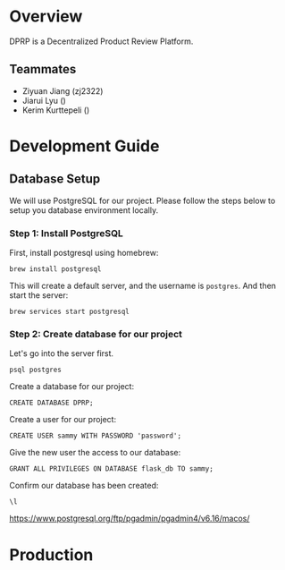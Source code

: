 # Overview
DPRP is a Decentralized Product Review Platform.
## Teammates
- Ziyuan Jiang (zj2322)
- Jiarui Lyu ()
- Kerim Kurttepeli ()

# Development Guide
## Database Setup
We will use PostgreSQL for our project. Please follow the steps below to setup you database environment locally.
### Step 1: Install PostgreSQL
First, install postgresql using homebrew:
```
brew install postgresql
```
This will create a default server, and the username is `postgres`. And then start the server:
```
brew services start postgresql
```

### Step 2: Create database for our project
Let's go into the server first.
```
psql postgres
```
Create a database for our project:
```
CREATE DATABASE DPRP;
```
Create a user for our project:
```
CREATE USER sammy WITH PASSWORD 'password';
```
Give the new user the access to our database:
```
GRANT ALL PRIVILEGES ON DATABASE flask_db TO sammy;
```
Confirm our database has been created:
```
\l
```
https://www.postgresql.org/ftp/pgadmin/pgadmin4/v6.16/macos/

# Production

